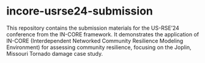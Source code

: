 # incore-usrse24-submission
This repository contains the submission materials for the US-RSE’24 conference from the IN-CORE framework. It demonstrates the application of IN-CORE (Interdependent Networked Community Resilience Modeling Environment) for assessing community resilience, focusing on the Joplin, Missouri Tornado damage case study.
